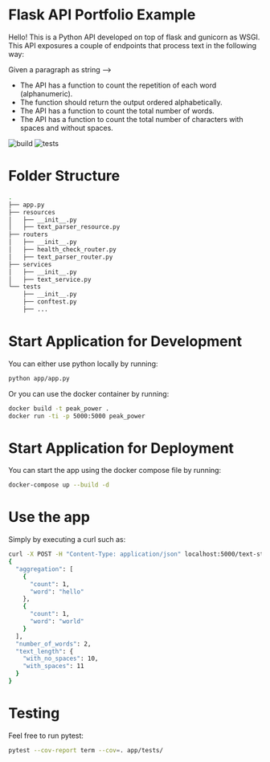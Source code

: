 # Flask API Portfolio Example

Hello! This is a Python API developed on top of flask and gunicorn as WSGI. This API exposures a couple of endpoints that process text in the following way:

Given a paragraph as string -->
* The API has a function to count the repetition of each word (alphanumeric).
* The function should return the output ordered alphabetically.
* The API has a function to count the total number of words.
* The API has a function to count the total number of characters with spaces and without spaces.

![build](https://github.com/haroldov/peak_power/actions/workflows/python-app.yml/badge.svg)
![tests](https://github.com/Haroldov/peak_power/blob/master/coverage.svg)

# Folder Structure
```sh
.
├── app.py
├── resources
│   ├── __init__.py
│   ├── text_parser_resource.py
├── routers
│   ├── __init__.py
│   ├── health_check_router.py
│   ├── text_parser_router.py
├── services
│   ├── __init__.py
│   ├── text_service.py
└── tests
    ├── __init__.py
    ├── conftest.py
    ├── ...
```

# Start Application for Development

You can either use python locally by running:

```sh
python app/app.py
```

Or you can use the docker container by running:

```sh
docker build -t peak_power .
docker run -ti -p 5000:5000 peak_power
```

# Start Application for Deployment

You can start the app using the docker compose file by running:

```sh
docker-compose up --build -d
```

# Use the app

Simply by executing a curl such as:

```sh
curl -X POST -H "Content-Type: application/json" localhost:5000/text-statistic -d'{"text": "hello world"}'
{
  "aggregation": [
    {
      "count": 1,
      "word": "hello"
    },
    {
      "count": 1,
      "word": "world"
    }
  ],
  "number_of_words": 2,
  "text_length": {
    "with_no_spaces": 10,
    "with_spaces": 11
  }
}
```

# Testing

Feel free to run pytest:

```sh
pytest --cov-report term --cov=. app/tests/
```


